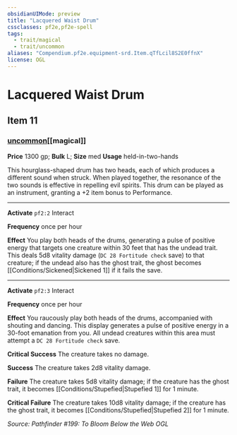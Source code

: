 ```yaml
---
obsidianUIMode: preview
title: "Lacquered Waist Drum"
cssclasses: pf2e,pf2e-spell
tags:
  - trait/magical
  - trait/uncommon
aliases: "Compendium.pf2e.equipment-srd.Item.qTfLcil8S2E0ffnX"
license: OGL
---
```

# Lacquered Waist Drum
## Item 11
### [uncommon](uncommon "Uncommon Rarity Trait")[[magical]]


**Price** 1300 gp; 
**Bulk** L; **Size** med
**Usage** held-in-two-hands

This hourglass-shaped drum has two heads, each of which produces a different sound when struck. When played together, the resonance of the two sounds is effective in repelling evil spirits. This drum can be played as an instrument, granting a +2 item bonus to Performance.

* * *

**Activate** `pf2:2` Interact

**Frequency** once per hour

**Effect** You play both heads of the drums, generating a pulse of positive energy that targets one creature within 30 feet that has the undead trait. This deals 5d8 vitality damage (`DC 28 Fortitude check` save) to that creature; if the undead also has the ghost trait, the ghost becomes [[Conditions/Sickened|Sickened 1]] if it fails the save.

* * *

**Activate** `pf2:3` Interact

**Frequency** once per hour

**Effect** You raucously play both heads of the drums, accompanied with shouting and dancing. This display generates a pulse of positive energy in a 30-foot emanation from you. All undead creatures within this area must attempt a `DC 28 Fortitude check` save.

**Critical Success** The creature takes no damage.

**Success** The creature takes 2d8 vitality damage.

**Failure** The creature takes 5d8 vitality damage; if the creature has the ghost trait, it becomes [[Conditions/Stupefied|Stupefied 1]] for 1 minute.

**Critical Failure** The creature takes 10d8 vitality damage; if the creature has the ghost trait, it becomes [[Conditions/Stupefied|Stupefied 2]] for 1 minute.

*Source: Pathfinder #199: To Bloom Below the Web*
*OGL*